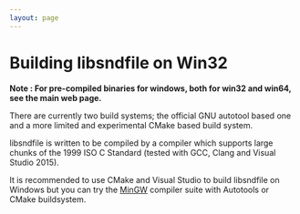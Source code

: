 ```yaml
---
layout: page
---
```


# Building libsndfile on Win32

**Note : For pre-compiled binaries for windows, both for win32 and win64, see
the main web page.**

There are currently two build systems; the official GNU autotool based one and
a more limited and experimental CMake based build system.

libsndfile is written to be compiled by a compiler which supports large chunks
of the 1999 ISO C Standard (tested with GCC, Clang and Visual Studio 2015).

It is recommended to use CMake and Visual Studio to build libsndfile on Windows
but you can try the [MinGW](http://www.mingw.org/) compiler suite with Autotools
or CMake buildsystem.

